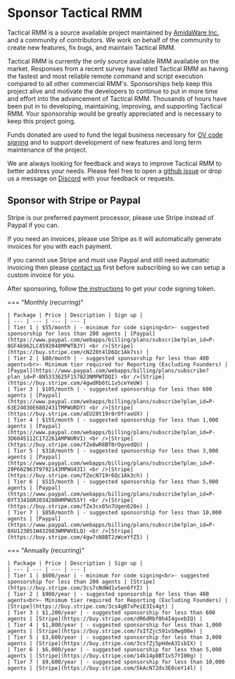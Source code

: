 # Sponsor Tactical RMM

Tactical RMM is a source available project maintained by [AmidaWare Inc.](https://github.com/amidaware) and a community of contributors. We work on behalf of the community to create new features, fix bugs, and maintain Tactical RMM.

Tactical RMM is currently the only source available RMM available on the market. Responses from a recent survey have rated Tactical RMM as having the fastest and most reliable remote command and script execution compared to all other commercial RMM's. Sponsorships help keep this project alive and motivate the developers to continue to put in more time and effort into the advancement of Tactical RMM. Thousands of hours have been put in to developing, maintaining, improving, and supporting Tactical RMM. Your sponsorship would be greatly appreciated and is necessary to keep this project going.

Funds donated are used to fund the legal business necessary for [OV code signing](code_signing.md#why-should-i-pay-for-code-signing) and to support development of new features and long term maintenance of the project.

We are always looking for feedback and ways to improve Tactical RMM to better address your needs. Please feel free to open a [github issue](https://github.com/amidaware/tacticalrmm/issues) or drop us a message on [Discord](https://discord.gg/upGTkWp) with your feedback or requests.

## Sponsor with Stripe or Paypal

Stripe is our preferred payment processor, please use Stripe instead of Paypal if you can.

If you need an invoices, please use Stripe as it will automatically generate invoices for you with each payment.

If you cannot use Stripe and must use Paypal and still need automatic invoicing then please [contact us](https://support.amidaware.com/) first before subscribing so we can setup a custom invoice for you.

After sponsoring, follow [the instructions](code_signing.md#code-signing) to get your code signing token.

=== "Monthly (recurring)"

    | Package | Price | Description | Sign up |
    | --- | --- | --- | --- |
    | Tier 1 | $55/month | - minimum for code signing<br>- suggested sponsorship for less than 200 agents | [Paypal](https://www.paypal.com/webapps/billing/plans/subscribe?plan_id=P-8GF46962LC4592048MPWTBJY) <br />[Stripe](https://buy.stripe.com/cN228t4lD6Qc1Ak7ss) |
    | Tier 2 | $80/month | - suggested sponsorship for less than 400 agents<br>- Minimum tier required for Reporting (Excluding Founders) | [Paypal](https://www.paypal.com/webapps/billing/plans/subscribe?plan_id=P-8N5333625F157823NMPWTDQI) <br />[Stripe](https://buy.stripe.com/4gwdRb6tL1vSceYeUW) |
    | Tier 3 | $105/month | - suggested sponsorship for less than 600 agents | [Paypal](https://www.paypal.com/webapps/billing/plans/subscribe?plan_id=P-63E24030E6802431TMPWURDY) <br />[Stripe](https://buy.stripe.com/aEU28t19r0rOfraeUX) |
    | Tier 4 | $155/month | - suggested sponsorship for less than 1,000 agents | [Paypal](https://www.paypal.com/webapps/billing/plans/subscribe?plan_id=P-3D6045112C172261AMPWURVI) <br />[Stripe](https://buy.stripe.com/fZe8wR8BT0rOgvedQU) |
    | Tier 5 | $310/month | - suggested sponsorship for less than 3,000 agents | [Paypal](https://www.paypal.com/webapps/billing/plans/subscribe?plan_id=P-20P602963T9792143MPWU43I) <br />[Stripe](https://buy.stripe.com/fZecN719r6Qc1Ak3ch) |
    | Tier 6 | $515/month | - suggested sponsorship for less than 5,000 agents | [Paypal](https://www.paypal.com/webapps/billing/plans/subscribe?plan_id=P-0YT33416MJ034200HMPWU5SY) <br />[Stripe](https://buy.stripe.com/fZe3cx05n7Ugen628e) |
    | Tier 7 | $850/month | - suggested sponsorship for less than 10,000 agents | [Paypal](https://www.paypal.com/webapps/billing/plans/subscribe?plan_id=P-8XU123051W432983WMPWVELQ) <br />[Stripe](https://buy.stripe.com/4gw7sN8BT2zWceYfZ5) |

=== "Annually (recurring)"

    | Package | Price | Description | Sign up |
    | --- | --- | --- | --- |
    | Tier 1 | $600/year | - minimum for code signing<br>- suggested sponsorship for less than 200 agents | [Stripe](https://buy.stripe.com/3cs7sNdWd1vSen6fYZ) |
    | Tier 2 | $900/year | - suggested sponsorship for less than 400 agents<br>- Minimum tier required for Reporting (Excluding Founders) | [Stripe](https://buy.stripe.com/3cs4gB7xPeiE3Is4gt) |
    | Tier 3 | $1,200/year | - suggested sponsorship for less than 600 agents | [Stripe](https://buy.stripe.com/dR6dRbf0h4I4gvebIQ) |
    | Tier 4 | $1,800/year | - suggested sponsorship for less than 1,000 agents | [Stripe](https://buy.stripe.com/7sIfZjcS91vS0wg00e) |
    | Tier 5 | $3,600/year | - suggested sponsorship for less than 3,000 agents | [Stripe](https://buy.stripe.com/3csfZj5pHdeA3IsbIX) |
    | Tier 6 | $6,000/year | - suggested sponsorship for less than 5,000 agents | [Stripe](https://buy.stripe.com/14k14p8BT1vS7YI00g) |
    | Tier 7 | $9,600/year | - suggested sponsorship for less than 10,000 agents | [Stripe](https://buy.stripe.com/5kAcN72dv3E0ceY14l) |
